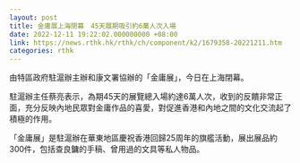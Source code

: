 ```yaml
---
layout: post
title: 金庸展上海閉幕　45天展期吸引約6萬人次入場
date: 2022-12-11 19:22:02.000000000 +08:00
link: https://news.rthk.hk/rthk/ch/component/k2/1679358-20221211.htm
categories: rthk
---
```


由特區政府駐滬辦主辦和康文署協辦的「金庸展」，今日在上海閉幕。

駐滬辦主任蔡亮表示，為期45天的展覽總入場約達6萬人次，收到的反饋非常正面，充分反映內地民眾對金庸作品的喜愛，對促進香港和內地之間的文化交流起了積極的作用。

「金庸展」是駐滬辦在華東地區慶祝香港回歸25周年的旗艦活動，展出展品約300件，包括查良鏞的手稿、曾用過的文具等私人物品。
